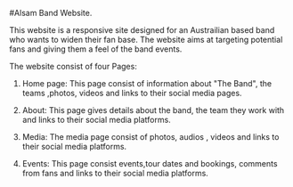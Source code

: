 


#Alsam Band Website.

This website is a responsive site designed for an Austrailian based band who wants to widen their fan base.
The website aims at targeting potential fans and giving them a feel of the band events.

The website consist of four Pages:

1. Home page: This page consist of information about "The Band", the teams ,photos, videos and links to their social media pages.

2. About: This page gives details about the band, the team they work with and links to their social media platforms.

3. Media: The media page consist of photos, audios , videos and links to their social media platforms.

4. Events: This page consist events,tour dates and bookings, comments from fans and links to their social media platforms.


